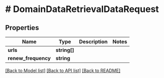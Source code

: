 # # DomainDataRetrievalDataRequest

## Properties

Name | Type | Description | Notes
------------ | ------------- | ------------- | -------------
**urls** | **string[]** |  |
**renew_frequency** | **string** |  |

[[Back to Model list]](../../README.md#models) [[Back to API list]](../../README.md#endpoints) [[Back to README]](../../README.md)
